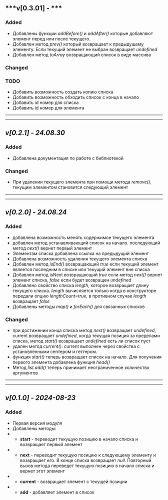 ## ***v[0.3.01] - ***

### Added
- Добавлены функции *addBefore()* и *addAfter()* которые добавляют элемент перед или после текущего.
- Добавлен метод *prev()* который возвращает к предыдущему элементу. Если текущий элемент не выбран возвращает *undefined*
- Добавлен метод *toArray* возвращающий список в виде массива

### Changed

### TODO
- Добавить возможность создать копию списка
- Добавить возможность обходить список с конца в начало
- Добавить id номер для списка
- Добавить id номер для элемента

___
___


## ***v[0.2.1] - 24.08.30***

### Added
- Добавлена документация по работе с библиотекой
  
### Changed
- При удалении текущего элемента при помощи метода *remove()*, текущим элементом становится следующий элемент

___
___


## ***v[0.2.0] - 24.08.24***

### Added
- добавлена возможность менять содержимое текущего элемента
- добавлен метод устанавливающий список на начало. последующий метод *next()* вернет первый элемент
- Элементам списка добавлена ссылка на предыдущий элемент
- Добавлена возможность удаления текущего элемента списка
- Добавлен метод *isEnd()* возвращающий *true* если текущий элемент является последним в списке или текущий элемент вне списка
- Добавлен метод isNext возвращающий *true* если метод *next()* вернет элемент списка, *false* если будет возвращен *undefined*
- Добавлено свойство списка *length*, которое возвращает длину текущего списка. *length* вычисляется только когда в конструкторе передали опцию *lengthCount=true*, в противном случае *length* возвращает *false*
- Добавлены методы *map()* и *forEach()* для связанных списков

### Changed
- при достижении конца списка метод *next()* возвращает *undefined*, current возвращает *undefined*, когда текущая позиция за пределами списка, метод *start()* возвращает *undefined* есть ли список пуст
- удален метод *current()*. current выполнен через свойства с установленными септером и геттером.
- функция *start()* теперь возвращает список на начало. Для получения первого элемента добавлена функция *head()*
- Метод *list.add()* теперь принимает неограниченное количество аргументов

___
___


## ***v[0.1.0] - 2024-08-23***

### Added
- Первая версия модуля
- Добавлены методы:
- - **start** - переводит текущую позицию в начало списка и возвращает первый элемент
- - **next** - переводит текущую позицию к следующему элементу и возвращает его. В конце списка возвращает *null*. Повторный вызов метода переведет текущую позицию в начало списка и вернет этот элемент
- - **current** - возвращает элемент с текущей позиции
- - **add** - добавляет элемент в список